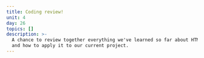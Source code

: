 ```yaml
---
title: Coding review!
unit: 4
day: 26
topics: []
description: >-
  A chance to review together everything we've learned so far about HTML & CSS
  and how to apply it to our current project.
---
```


